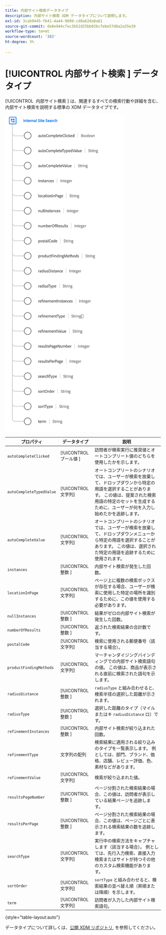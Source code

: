 ```yaml
---
title: 内部サイト検索データタイプ
description: 内部サイト検索 XDM データタイプについて説明します。
exl-id: 3cab9445-f641-4a44-9699-cd8a62da8a61
source-git-commit: de8e944cfec3b52d25bb02bcfebe57d6a2a35e39
workflow-type: tm+mt
source-wordcount: '383'
ht-degree: 3%

---
```


# [!UICONTROL &#x200B; 内部サイト検索 &#x200B;] データタイプ

[!UICONTROL &#x200B; 内部サイト検索 &#x200B;] は、関連するすべての検索行動や詳細を含む、内部サイト検索を説明する標準の XDM データタイプです。

![](../images/data-types/internal-site-search.png)

| プロパティ | データタイプ | 説明 |
| --- | --- | --- |
| `autoCompleteClicked` | [!UICONTROL &#x200B; ブール値 &#x200B;] | 訪問者が検索実行に推奨値とオートコンプリート値のどちらを使用したかを示します。 |
| `autoCompleteTypedValue` | [!UICONTROL 文字列] | オートコンプリートのシナリオでは、ユーザーが検索を放棄して、ドロップダウンから特定の用語を選択することがあります。 この値は、提案された検索用語の特定のセットを生成するために、ユーザーが何を入力し始めたかを追跡します。 |
| `autoCompleteValue` | [!UICONTROL 文字列] | オートコンプリートのシナリオでは、ユーザーが検索を放棄して、ドロップダウンメニューから特定の用語を選択することがあります。 この値は、選択された特定の用語を追跡するために使用されます。 |
| `instances` | [!UICONTROL &#x200B; 整数 &#x200B;] | 内部サイト検索が発生した回数。 |
| `locationInPage` | [!UICONTROL 文字列] | ページ上に複数の検索ボックスが存在する場合、ユーザーが検索に使用した特定の場所を識別するために、この値を使用する必要があります。 |
| `nullInstances` | [!UICONTROL &#x200B; 整数 &#x200B;] | 結果がゼロの内部サイト検索が発生した回数。 |
| `numberOfResults` | [!UICONTROL &#x200B; 整数 &#x200B;] | 返された検索結果の合計数です。 |
| `postalCode` | [!UICONTROL 文字列] | 検索に使用される郵便番号（該当する場合）。 |
| `productFindingMethods` | [!UICONTROL 文字列] | マーチャンダイジングバインディングでの内部サイト検索語句の値。 この値は、商品が表示される直前に検索された語句を示します。 |
| `radiusDistance` | [!UICONTROL &#x200B; 整数 &#x200B;] | `radiusType` と組み合わせると、検索半径の選択した距離が示されます。 |
| `radiusType` | [!UICONTROL &#x200B; 整数 &#x200B;] | 選択した距離のタイプ（マイルまたはキ `radiusDistance` ロ）です。 |
| `refinementInstances` | [!UICONTROL &#x200B; 整数 &#x200B;] | 内部サイト検索が絞り込まれた回数。 |
| `refinementType` | 文字列の配列 | 検索結果に適用される絞り込みのタイプを一覧表示します。 例としては、部門、ブランド、価格、店舗、レビュー評価、色、素材などがあります。 |
| `refinementValue` | [!UICONTROL 文字列] | 検索が絞り込まれた値。 |
| `resultsPageNumber` | [!UICONTROL &#x200B; 整数 &#x200B;] | ページ分割された検索結果の場合、この値は、訪問者が表示している結果ページを追跡します。 |
| `resultsPerPage` | [!UICONTROL &#x200B; 整数 &#x200B;] | ページ分割された検索結果の場合、この値は、ページごとに表示される検索結果の数を追跡します。 |
| `searchType` | [!UICONTROL 文字列] | 実行中の検索方法をキャプチャします（該当する場合）。 例としては、先行入力検索、直接入力検索またはサイトが持つその他のカスタム検索機能があります。 |
| `sortOrder` | [!UICONTROL 文字列] | `sortType` と組み合わせると、検索結果の並べ替え順（昇順または降順）を示します。 |
| `term` | [!UICONTROL 文字列] | 訪問者が入力した内部サイト検索語句。 |

{style="table-layout:auto"}

データタイプについて詳しくは、[&#x200B; 公開 XDM リポジトリ &#x200B;](https://github.com/adobe/xdm/blob/master/docs/reference/datatypes/internal-site-search.schema.json) を参照してください。
